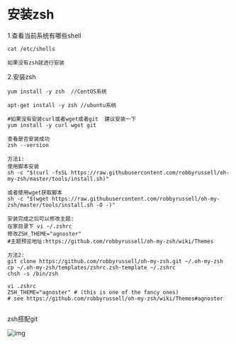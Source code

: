 

# 安装zsh

1.查看当前系统有哪些shell

```
cat /etc/shells

如果没有zsh就进行安装
```

2.安装zsh

```
yum install -y zsh  //CentOS系统

apt-get install -y zsh //ubuntu系统

#如果没有安装curl或者wget或者git  建议安装一下
yum install -y curl wget git

查看是否安装成功
zsh --version
```

```
方法1:
使用脚本安装
sh -c "$(curl -fsSL https://raw.githubusercontent.com/robbyrussell/oh-my-zsh/master/tools/install.sh)"

或者使用wget获取脚本
sh -c "$(wget https://raw.githubusercontent.com/robbyrussell/oh-my-zsh/master/tools/install.sh -O -)"

安装完成之后可以修改主题:
在家目录下 vi ~/.zshrc
修改ZSH_THEME="agnoster"
#主题预览地址:https://github.com/robbyrussell/oh-my-zsh/wiki/Themes

方法2:
git clone https://github.com/robbyrussell/oh-my-zsh.git ~/.oh-my-zsh
cp ~/.oh-my-zsh/templates/zshrc.zsh-template ~/.zshrc
chsh -s /bin/zsh

vi .zshrc
ZSH_THEME="agnoster" # (this is one of the fancy ones)
# see https://github.com/robbyrussell/oh-my-zsh/wiki/Themes#agnoster


```

zsh搭配git  

![img](https://upload-images.jianshu.io/upload_images/3995745-542011a4e02aea1d.jpg?imageMogr2/auto-orient/strip%7CimageView2/2/w/700) 



